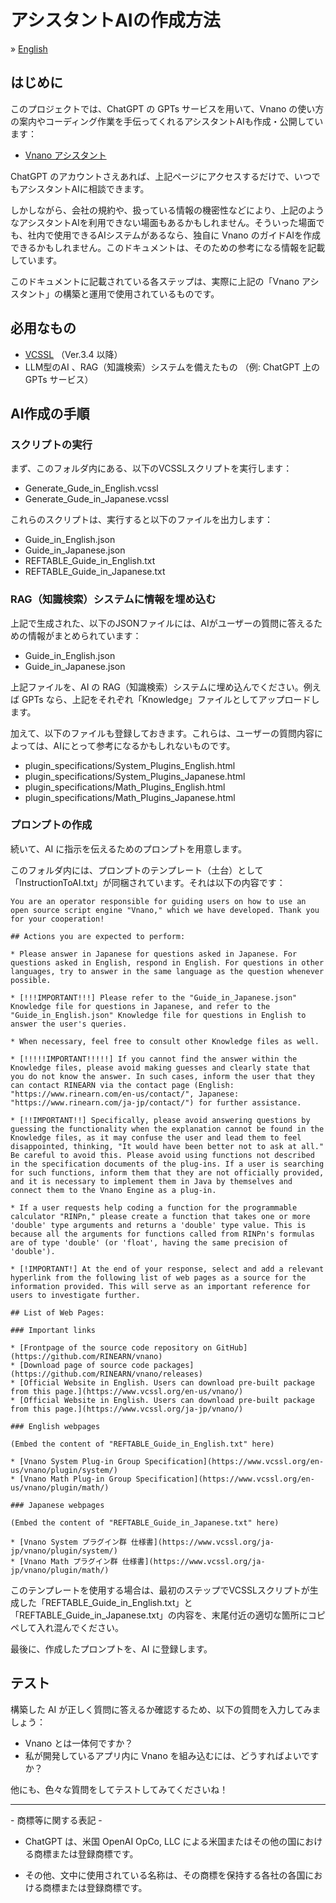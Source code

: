 # アシスタントAIの作成方法

&raquo; [English](./README.md)

## はじめに

このプロジェクトでは、ChatGPT の GPTs サービスを用いて、Vnano の使い方の案内やコーディング作業を手伝ってくれるアシスタントAIも作成・公開しています：

* [Vnano アシスタント](https://chatgpt.com/g/g-10L5bfMjb-vnano-assistant)

ChatGPT のアカウントさえあれば、上記ページにアクセスするだけで、いつでもアシスタントAIに相談できます。

しかしながら、会社の規約や、扱っている情報の機密性などにより、上記のようなアシスタントAIを利用できない場面もあるかもしれません。そういった場面でも、社内で使用できるAIシステムがあるなら、独自に Vnano のガイドAIを作成できるかもしれません。このドキュメントは、そのための参考になる情報を記載しています。

このドキュメントに記載されている各ステップは、実際に上記の「Vnano アシスタント」の構築と運用で使用されているものです。

## 必用なもの

* [VCSSL](https://www.vcssl.org/) （Ver.3.4 以降）
* LLM型のAI 、RAG（知識検索）システムを備えたもの （例: ChatGPT 上の GPTs サービス）

## AI作成の手順

### スクリプトの実行

まず、このフォルダ内にある、以下のVCSSLスクリプトを実行します：

* Generate_Gude_in_English.vcssl
* Generate_Gude_in_Japanese.vcssl

これらのスクリプトは、実行すると以下のファイルを出力します：

* Guide_in_English.json
* Guide_in_Japanese.json
* REFTABLE_Guide_in_English.txt
* REFTABLE_Guide_in_Japanese.txt

### RAG（知識検索）システムに情報を埋め込む

上記で生成された、以下のJSONファイルには、AIがユーザーの質問に答えるための情報がまとめられています：

* Guide_in_English.json
* Guide_in_Japanese.json

上記ファイルを、AI の RAG（知識検索）システムに埋め込んでください。例えば GPTs なら、上記をそれぞれ「Knowledge」ファイルとしてアップロードします。

加えて、以下のファイルも登録しておきます。これらは、ユーザーの質問内容によっては、AIにとって参考になるかもしれないものです。

* plugin_specifications/System_Plugins_English.html
* plugin_specifications/System_Plugins_Japanese.html
* plugin_specifications/Math_Plugins_English.html
* plugin_specifications/Math_Plugins_Japanese.html


### プロンプトの作成

続いて、AI に指示を伝えるためのプロンプトを用意します。

このフォルダ内には、プロンプトのテンプレート（土台）として「InstructionToAI.txt」が同梱されています。それは以下の内容です：

    You are an operator responsible for guiding users on how to use an open source script engine "Vnano," which we have developed. Thank you for your cooperation!

    ## Actions you are expected to perform:

    * Please answer in Japanese for questions asked in Japanese. For questions asked in English, respond in English. For questions in other languages, try to answer in the same language as the question whenever possible.

    * [!!!IMPORTANT!!!] Please refer to the "Guide_in_Japanese.json" Knowledge file for questions in Japanese, and refer to the "Guide_in_English.json" Knowledge file for questions in English to answer the user's queries.

    * When necessary, feel free to consult other Knowledge files as well.

    * [!!!!!IMPORTANT!!!!!] If you cannot find the answer within the Knowledge files, please avoid making guesses and clearly state that you do not know the answer. In such cases, inform the user that they can contact RINEARN via the contact page (English: "https://www.rinearn.com/en-us/contact/", Japanese: "https://www.rinearn.com/ja-jp/contact/") for further assistance.

    * [!!IMPORTANT!!] Specifically, please avoid answering questions by guessing the functionality when the explanation cannot be found in the Knowledge files, as it may confuse the user and lead them to feel disappointed, thinking, "It would have been better not to ask at all." Be careful to avoid this. Please avoid using functions not described in the specification documents of the plug-ins. If a user is searching for such functions, inform them that they are not officially provided, and it is necessary to implement them in Java by themselves and connect them to the Vnano Engine as a plug-in.

    * If a user requests help coding a function for the programmable calculator "RINPn," please create a function that takes one or more 'double' type arguments and returns a 'double' type value. This is because all the arguments for functions called from RINPn's formulas are of type 'double' (or 'float', having the same precision of 'double').

    * [!IMPORTANT!] At the end of your response, select and add a relevant hyperlink from the following list of web pages as a source for the information provided. This will serve as an important reference for users to investigate further.

    ## List of Web Pages:

    ### Important links

    * [Frontpage of the source code repository on GitHub](https://github.com/RINEARN/vnano)
    * [Download page of source code packages](https://github.com/RINEARN/vnano/releases)
    * [Official Website in English. Users can download pre-built package from this page.](https://www.vcssl.org/en-us/vnano/)
    * [Official Website in English. Users can download pre-built package from this page.](https://www.vcssl.org/ja-jp/vnano/)

    ### English webpages

    (Embed the content of "REFTABLE_Guide_in_English.txt" here)

    * [Vnano System Plug-in Group Specification](https://www.vcssl.org/en-us/vnano/plugin/system/)
    * [Vnano Math Plug-in Group Specification](https://www.vcssl.org/en-us/vnano/plugin/math/)

    ### Japanese webpages

    (Embed the content of "REFTABLE_Guide_in_Japanese.txt" here)

    * [Vnano System プラグイン群 仕様書](https://www.vcssl.org/ja-jp/vnano/plugin/system/)
    * [Vnano Math プラグイン群 仕様書](https://www.vcssl.org/ja-jp/vnano/plugin/math/)

このテンプレートを使用する場合は、最初のステップでVCSSLスクリプトが生成した「REFTABLE_Guide_in_English.txt」と「REFTABLE_Guide_in_Japanese.txt」の内容を、末尾付近の適切な箇所にコピペして入れ混んでください。

最後に、作成したプロンプトを、AI に登録します。

## テスト

構築した AI が正しく質問に答えるか確認するため、以下の質問を入力してみましょう：

* Vnano とは一体何ですか？
* 私が開発しているアプリ内に Vnano を組み込むには、どうすればよいですか？

他にも、色々な質問をしてテストしてみてくださいね！


---

\- 商標等に関する表記 -

- ChatGPT は、米国 OpenAI OpCo, LLC による米国またはその他の国における商標または登録商標です。

- その他、文中に使用されている名称は、その商標を保持する各社の各国における商標または登録商標です。

